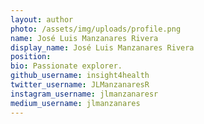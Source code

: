 ```yaml
---
layout: author
photo: /assets/img/uploads/profile.png
name: José Luis Manzanares Rivera
display_name: José Luis Manzanares Rivera
position:   
bio: Passionate explorer.    
github_username: insight4health
twitter_username: JLManzanaresR
instagram_username: jlmanzanaresr 
medium_username: jlmanzanares
---
```


